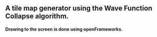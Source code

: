 ## A tile map generator using the Wave Function Collapse algorithm.

#### Drawing to the screen is done using openFrameworks.
